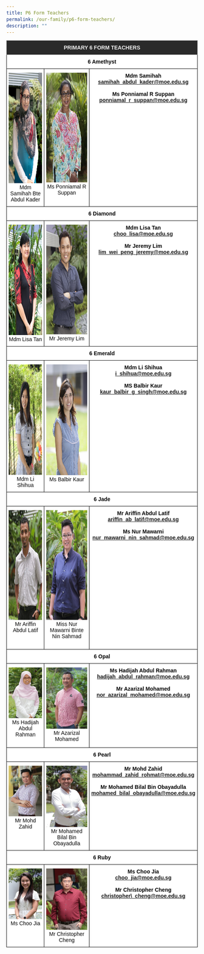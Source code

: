 ```yaml
---
title: P6 Form Teachers
permalink: /our-family/p6-form-teachers/
description: ""
---
```

<style type="text/css">
.tg  {border-collapse:collapse;border-spacing:0;}
.tg td{border-color:black;border-style:solid;border-width:1px;font-family:Arial, sans-serif;font-size:14px;
  overflow:hidden;padding:10px 5px;word-break:normal;}
.tg th{border-color:black;border-style:solid;border-width:1px;font-family:Arial, sans-serif;font-size:14px;
  font-weight:normal;overflow:hidden;padding:10px 5px;word-break:normal;}
.tg .tg-fma3{background-color:#FFF;color:#050505;text-align:center;vertical-align:middle}
.tg .tg-8zvm{background-color:#2A2A2A;border-color:inherit;color:#EEE;font-weight:bold;text-align:center;vertical-align:middle}
.tg .tg-qn16{background-color:#FFF;color:#050505;font-weight:bold;text-align:center;vertical-align:top}
.tg .tg-v9jf{background-color:#FFF;color:#050505;text-align:center;vertical-align:top}
</style>
<table class="tg">
<thead>
  <tr>
    <th class="tg-8zvm" colspan="3"><span style="color:#EEE;background-color:#2A2A2A">PRIMARY 6 FORM TEACHERS</span></th>
  </tr>
</thead>
<tbody>
  <tr>
    <td class="tg-qn16" colspan="3"><strong> 6 Amethyst</strong></td>
  </tr>
  <tr>
    <td class="tg-v9jf"><img src="/images/Mdm Samihah Bte Abdul Kader.jpeg" alt="Mdm Samihah Bte Abdul Kader.JPEG" width="193" height="290">Mdm Samihah Bte Abdul Kader<br></td>
    <td class="tg-v9jf"><img src="/images/Ms Ponniamal R Suppan.jpeg" alt="Ms Ponniamal R Suppan.JPEG" width="191" height="288">Ms Ponniamal R Suppan</td>
    <td class="tg-qn16"><strong> Mdm Samihah</strong><br><a href="mailto:samihah_abdul_kader@moe.edu.sg">samihah_abdul_kader@moe.edu.sg</a><br><br><strong>Ms Ponniamal R Suppan</strong><br><a href="mailto:ponniamal_r_suppan@moe.edu.sg">ponniamal_r_suppan@moe.edu.sg</a></td>
  </tr>
  <tr>
    <td class="tg-fma3" colspan="3"><strong>  6 Diamond </strong> </td>
  </tr>
  <tr>
    <td class="tg-v9jf"><img src="/images/Mrs Lisa Choo.jpeg" alt="Mrs Lisa Choo.JPEG" width="194" height="290">Mdm Lisa Tan<br></td>
    <td class="tg-v9jf"><img src="/images/Mr Jeremy Lim.jpeg" alt="Mr Jeremy Lim.jpeg" width="192" height="288">Mr Jeremy Lim</td>
    <td class="tg-qn16"><strong>Mdm Lisa Tan</strong><br><a href="mailto:choo_lisa@moe.edu.sg">choo_lisa@moe.edu.sg</a><br><br><strong>Mr Jeremy Lim</strong><br><a href="mailto:lim_wei_peng_jeremy@moe.edu.sg">lim_wei_peng_jeremy@moe.edu.sg</a></td>
  </tr>
  <tr>
    <td class="tg-fma3" colspan="3"> <strong> 6 Emerald </strong> </td>
  </tr>
  <tr>
    <td class="tg-v9jf"><img src="/images/Mrs Tan-Li Shi Hua.jpeg" alt="Mrs Tan-Li Shi Hua.jpeg" width="194" height="290">Mdm Li Shihua<br></td>
    <td class="tg-v9jf"><img src="/images/Ms Balbir Kaur.jpg" alt="Ms Balbir Kaur.jpg" width="194" height="291">Ms Balbir Kaur</td>
    <td class="tg-qn16"><strong>Mdm Li Shihua</strong><br><a href="mailto:i_shihua@moe.edu.sg">i_shihua@moe.edu.sg</a><br><br><strong>MS Balbir Kaur</strong><br><a href="mailto:kaur_balbir_g_singh@moe.edu.sg">kaur_balbir_g_singh@moe.edu.sg</a></td>
  </tr>
  <tr>
    <td class="tg-fma3" colspan="3"> <strong> 6 Jade </strong> </td>
  </tr>
  <tr>
    <td class="tg-v9jf"><img src="/images/Mr Ariffin.jpeg" alt="Mr Ariffin.JPEG" width="193" height="288">Mr Ariffin Abdul Latif</td>
    <td class="tg-v9jf"><img src="/images/Miss Nur Mawarni Binte Nin Sahmad.jpeg" alt="Miss Nur Mawarni Binte Nin Sahmad.jpeg" width="193" height="288">Miss Nur Mawarni Binte Nin Sahmad<br><br></td>
    <td class="tg-qn16"><strong>Mr Ariffin Abdul Latif</strong><br><a href="mailto:ariffin_ab_latif@moe.edu.sg">ariffin_ab_latif@moe.edu.sg</a><br><br><strong>Ms Nur Mawarni</strong><br><a href="mailto:nur_mawarni_nin_sahmad@moe.edu.sg">nur_mawarni_nin_sahmad@moe.edu.sg</a></td>
  </tr>
  <tr>
    <td class="tg-fma3" colspan="3"><strong>  6 Opal </strong> </td>
  </tr>
  <tr>
    <td class="tg-v9jf"><img src="/images/Ms Hadijah Abdul Rahman.jpeg" alt="Ms Hadijah Abdul Rahman.JPEG" width="194">Ms Hadijah Abdul Rahman<br><br></td>
    <td class="tg-v9jf"><img src="/images/Mr Azarizal Mohamed.jpeg" alt="Mr Azarizal Mohamed.JPEG" width="194">Mr Azarizal Mohamed</td>
    <td class="tg-qn16"><strong>Ms Hadijah Abdul Rahman</strong><br><a href="mailto:hadijah_abdul_rahman@moe.edu.sg">hadijah_abdul_rahman@moe.edu.sg</a><br><br><strong>Mr Azarizal Mohamed</strong><br><a href="mailto:nor_azarizal_mohamed@moe.edu.sg">nor_azarizal_mohamed@moe.edu.sg</a></td>
  </tr>
  <tr>
    <td class="tg-fma3" colspan="3"> <strong>  6 Pearl </strong></td>
  </tr>
  <tr>
    <td class="tg-v9jf"><img src="/images/Mr Mohd Zahid.jpeg" alt="Mr Mohd Zahid.JPEG" width="194">Mr Mohd Zahid<br></td>
    <td class="tg-v9jf"><img src="/images/Mr Mohamed Bilal Bin Obayadulla.jpeg" alt="Mr Mohamed Bilal Bin Obayadulla.JPEG" width="194">Mr Mohamed Bilal Bin Obayadulla</td>
    <td class="tg-qn16"><strong>Mr Mohd Zahid</strong><br><a href="mailto:mohammad_zahid_rohmat@moe.edu.sg">mohammad_zahid_rohmat@moe.edu.sg</a><br><br><strong>Mr Mohamed Bilal Bin Obayadulla</strong><br><a href="mailto:mohamed_bilal_obayadulla@moe.edu.sg">mohamed_bilal_obayadulla@moe.edu.sg</a><br><br></td>
  </tr>
	  <tr>
    <td class="tg-fma3" colspan="3"> <strong>  6 Ruby </strong></td>
  </tr>
  <tr>
    <td class="tg-v9jf"><img src="/images/Miss Choo Jia Jia.jpeg" alt="Miss Choo Jia Jia.JPEG" width="194">Ms Choo Jia<br></td>
    <td class="tg-v9jf"><img src="/images/Mr Cheng Chuen Yang Christopher.jpeg" alt="Mr Cheng Chuen Yang Christopher.JPEG" width="194">Mr Christopher Cheng</td>
    <td class="tg-qn16"><strong>Ms Choo Jia</strong><br><a href="mailto:choo_jia@moe.edu.sg">choo_jia@moe.edu.sg</a><br><br><strong>Mr Christopher Cheng</strong><br><a href="mailto:christopher\_cheng@moe.edu.sg">christopher\_cheng@moe.edu.sg</a><br><br></td>
  </tr>
</tbody>
</table>